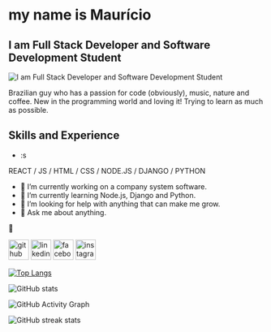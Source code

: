 # my name is Maurício
## I am Full Stack Developer and Software Development Student
![I am Full Stack Developer and Software Development Student](https://arturssmirnovs.github.io/github-profile-readme-generator/images/banner.png)

Brazilian guy who has a passion for code (obviously), music, nature and coffee. New in the programming world and loving it! Trying to learn as much as possible.

## Skills and Experience
* :s

REACT / JS / HTML / CSS / NODE.JS / DJANGO / PYTHON

- 🔭 I’m currently working on a company system software.
- 🌱 I’m currently learning Node.js, Django and Python.
- 🤔 I’m looking for help with anything that can make me grow.
- 💬 Ask me about anything.

:sunrise:


[<img src='https://cdn.jsdelivr.net/npm/simple-icons@3.0.1/icons/github.svg' alt='github' height='40'>](https://github.com/MauSDJ)  [<img src='https://cdn.jsdelivr.net/npm/simple-icons@3.0.1/icons/linkedin.svg' alt='linkedin' height='40'>](https://www.linkedin.com/in/maurício-dávila/)  [<img src='https://cdn.jsdelivr.net/npm/simple-icons@3.0.1/icons/facebook.svg' alt='facebook' height='40'>](https://www.facebook.com/mauricio.davila.35)  [<img src='https://cdn.jsdelivr.net/npm/simple-icons@3.0.1/icons/instagram.svg' alt='instagram' height='40'>](https://www.instagram.com/mau_sdj/)  

[![Top Langs](https://github-readme-stats.vercel.app/api/top-langs/?username=MauSDJ)](https://github.com/anuraghazra/github-readme-stats)

![GitHub stats](https://github-readme-stats.vercel.app/api?username=MauSDJ&show_icons=true&count_private=true)  

![GitHub Activity Graph](https://activity-graph.herokuapp.com/graph?username=MauSDJ)  

![GitHub streak stats](https://github-readme-streak-stats.herokuapp.com/?user=MauSDJ)  
